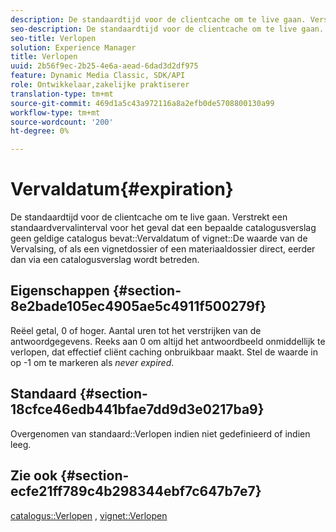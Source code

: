 ```yaml
---
description: De standaardtijd voor de clientcache om te live gaan. Verstrekt een standaardvervalinterval voor het geval dat een bepaalde catalogusverslag geen geldige catalogusVervalwaarde of waarde van de Vervaldatum van het vignet bevat, of als een vignetdossier of materiaaldossier direct, eerder dan via een catalogusverslag wordt betreden.
seo-description: De standaardtijd voor de clientcache om te live gaan. Verstrekt een standaardvervalinterval voor het geval dat een bepaalde catalogusverslag geen geldige catalogusVervalwaarde of waarde van de Vervaldatum van het vignet bevat, of als een vignetdossier of materiaaldossier direct, eerder dan via een catalogusverslag wordt betreden.
seo-title: Verlopen
solution: Experience Manager
title: Verlopen
uuid: 2b56f9ec-2b25-4e6a-aead-6dad3d2df975
feature: Dynamic Media Classic, SDK/API
role: Ontwikkelaar,zakelijke praktiserer
translation-type: tm+mt
source-git-commit: 469d1a5c43a972116a8a2efb0de5708800130a99
workflow-type: tm+mt
source-wordcount: '200'
ht-degree: 0%

---
```



# Vervaldatum{#expiration}

De standaardtijd voor de clientcache om te live gaan. Verstrekt een standaardvervalinterval voor het geval dat een bepaalde catalogusverslag geen geldige catalogus bevat::Vervaldatum of vignet::De waarde van de Vervalsing, of als een vignetdossier of een materiaaldossier direct, eerder dan via een catalogusverslag wordt betreden.

## Eigenschappen {#section-8e2bade105ec4905ae5c4911f500279f}

Reëel getal, 0 of hoger. Aantal uren tot het verstrijken van de antwoordgegevens. Reeks aan 0 om altijd het antwoordbeeld onmiddellijk te verlopen, dat effectief cliënt caching onbruikbaar maakt. Stel de waarde in op -1 om te markeren als *never expired*.

## Standaard {#section-18cfce46edb441bfae7dd9d3e0217ba9}

Overgenomen van standaard::Verlopen indien niet gedefinieerd of indien leeg.

## Zie ook {#section-ecfe21ff789c4b298344ebf7c647b7e7}

[catalogus::Verlopen](../../../../../ir-api/material-cat/image-rendering-api-ref/c-ir-material-catalog/c-ir-material-data-reference/r-ir-expiration-dataref.md#reference-5e93943abff54c93bf85aae3b911a3ce) ,  [vignet::Verlopen](../../../../../ir-api/material-cat/image-rendering-api-ref/c-ir-material-catalog/c-ir-vignette-map-reference/r-ir-expiration-vignette.md#reference-df80829da93e4c0ab3f97a1792d9c74c)
